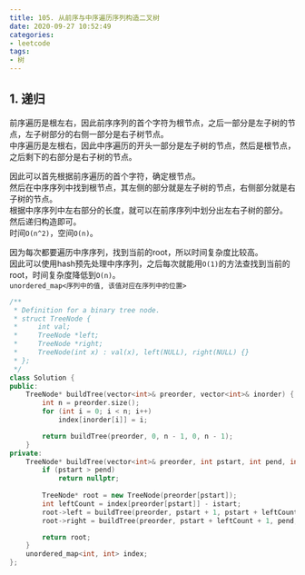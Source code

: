 ```yaml
---
title: 105. 从前序与中序遍历序列构造二叉树
date: 2020-09-27 10:52:49
categories: 
- leetcode
tags: 
- 树
---
```

## 1. 递归
前序遍历是根左右，因此前序序列的首个字符为根节点，之后一部分是左子树的节点，左子树部分的右侧一部分是右子树节点。  
中序遍历是左根右，因此中序遍历的开头一部分是左子树的节点，然后是根节点，之后剩下的右部分是右子树的节点。  
  
因此可以首先根据前序遍历的首个字符，确定根节点。  
然后在中序序列中找到根节点，其左侧的部分就是左子树的节点，右侧部分就是右子树的节点。  
根据中序序列中左右部分的长度，就可以在前序序列中划分出左右子树的部分。  
然后递归构造即可。  
时间`O(n^2)`，空间`O(n)`。  
  
因为每次都要遍历中序序列，找到当前的root，所以时间复杂度比较高。  
因此可以使用hash预先处理中序序列，之后每次就能用`O(1)`的方法查找到当前的root，时间复杂度降低到`O(n)`。  
`unordered_map<序列中的值, 该值对应在序列中的位置>`  
```cpp
/**
 * Definition for a binary tree node.
 * struct TreeNode {
 *     int val;
 *     TreeNode *left;
 *     TreeNode *right;
 *     TreeNode(int x) : val(x), left(NULL), right(NULL) {}
 * };
 */
class Solution {
public:
    TreeNode* buildTree(vector<int>& preorder, vector<int>& inorder) {
        int n = preorder.size();
        for (int i = 0; i < n; i++)
            index[inorder[i]] = i;

        return buildTree(preorder, 0, n - 1, 0, n - 1);
    }
private:
    TreeNode* buildTree(vector<int>& preorder, int pstart, int pend, int istart, int iend) {
        if (pstart > pend)
            return nullptr;
        
        TreeNode* root = new TreeNode(preorder[pstart]);
        int leftCount = index[preorder[pstart]] - istart;
        root->left = buildTree(preorder, pstart + 1, pstart + leftCount, istart, istart + leftCount - 1);
        root->right = buildTree(preorder, pstart + leftCount + 1, pend, istart + leftCount + 1, iend);

        return root;
    }
    unordered_map<int, int> index;
};
```
